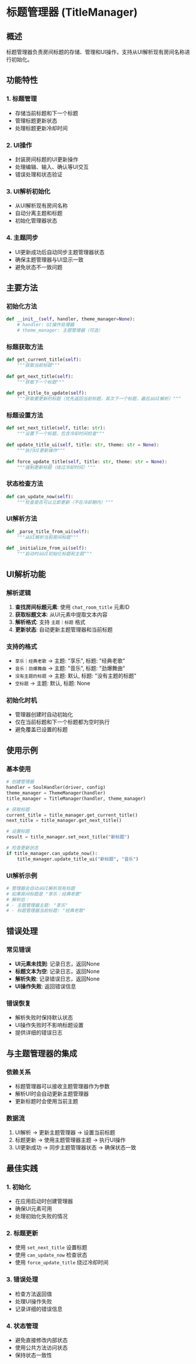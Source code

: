 # 标题管理器 (TitleManager)

## 概述
标题管理器负责房间标题的存储、管理和UI操作，支持从UI解析现有房间名称进行初始化。

## 功能特性

### 1. 标题管理
- 存储当前标题和下一个标题
- 管理标题更新状态
- 处理标题更新冷却时间

### 2. UI操作
- 封装房间标题的UI更新操作
- 处理编辑、输入、确认等UI交互
- 错误处理和状态验证

### 3. UI解析初始化
- 从UI解析现有房间名称
- 自动分离主题和标题
- 初始化管理器状态

### 4. 主题同步
- UI更新成功后自动同步主题管理器状态
- 确保主题管理器与UI显示一致
- 避免状态不一致问题

## 主要方法

### 初始化方法
```python
def __init__(self, handler, theme_manager=None):
    # handler: UI操作处理器
    # theme_manager: 主题管理器（可选）
```

### 标题获取方法
```python
def get_current_title(self):
    """获取当前标题"""
    
def get_next_title(self):
    """获取下一个标题"""
    
def get_title_to_update(self):
    """获取要更新的标题（优先返回当前标题，其次下一个标题，最后从UI解析）"""
```

### 标题设置方法
```python
def set_next_title(self, title: str):
    """设置下一个标题，包含冷却时间检查"""
    
def update_title_ui(self, title: str, theme: str = None):
    """执行UI更新操作"""
    
def force_update_title(self, title: str, theme: str = None):
    """强制更新标题（绕过冷却时间）"""
```

### 状态检查方法
```python
def can_update_now(self):
    """检查是否可以立即更新（不在冷却期内）"""
```

### UI解析方法
```python
def _parse_title_from_ui(self):
    """从UI解析当前房间标题"""
    
def _initialize_from_ui(self):
    """启动时从UI初始化标题和主题"""
```

## UI解析功能

### 解析逻辑
1. **查找房间标题元素**: 使用 `chat_room_title` 元素ID
2. **获取标题文本**: 从UI元素中提取文本内容
3. **解析格式**: 支持 `主题｜标题` 格式
4. **更新状态**: 自动更新主题管理器和当前标题

### 支持的格式
- `享乐｜经典老歌` → 主题: "享乐", 标题: "经典老歌"
- `音乐｜劲爆舞曲` → 主题: "音乐", 标题: "劲爆舞曲"
- `没有主题的标题` → 主题: 默认, 标题: "没有主题的标题"
- `空标题` → 主题: 默认, 标题: None

### 初始化时机
- 管理器创建时自动初始化
- 仅在当前标题和下一个标题都为空时执行
- 避免覆盖已设置的标题

## 使用示例

### 基本使用
```python
# 创建管理器
handler = SoulHandler(driver, config)
theme_manager = ThemeManager(handler)
title_manager = TitleManager(handler, theme_manager)

# 获取标题
current_title = title_manager.get_current_title()
next_title = title_manager.get_next_title()

# 设置标题
result = title_manager.set_next_title("新标题")

# 检查更新状态
if title_manager.can_update_now():
    title_manager.update_title_ui("新标题", "音乐")
```

### UI解析示例
```python
# 管理器会自动从UI解析现有标题
# 如果房间标题是 "享乐｜经典老歌"
# 解析后：
# - 主题管理器主题: "享乐"
# - 标题管理器当前标题: "经典老歌"
```

## 错误处理

### 常见错误
- **UI元素未找到**: 记录日志，返回None
- **标题文本为空**: 记录日志，返回None
- **解析失败**: 记录错误日志，返回None
- **UI操作失败**: 返回错误信息

### 错误恢复
- 解析失败时保持默认状态
- UI操作失败时不影响标题设置
- 提供详细的错误日志

## 与主题管理器的集成

### 依赖关系
- 标题管理器可以接收主题管理器作为参数
- 解析UI时会自动更新主题管理器
- 更新标题时会使用当前主题

### 数据流
1. UI解析 → 更新主题管理器 → 设置当前标题
2. 标题更新 → 使用主题管理器主题 → 执行UI操作
3. UI更新成功 → 同步主题管理器状态 → 确保状态一致

## 最佳实践

### 1. 初始化
- 在应用启动时创建管理器
- 确保UI元素可用
- 处理初始化失败的情况

### 2. 标题更新
- 使用 `set_next_title` 设置标题
- 使用 `can_update_now` 检查状态
- 使用 `force_update_title` 绕过冷却时间

### 3. 错误处理
- 检查方法返回值
- 处理UI操作失败
- 记录详细的错误信息

### 4. 状态管理
- 避免直接修改内部状态
- 使用公共方法访问状态
- 保持状态一致性
